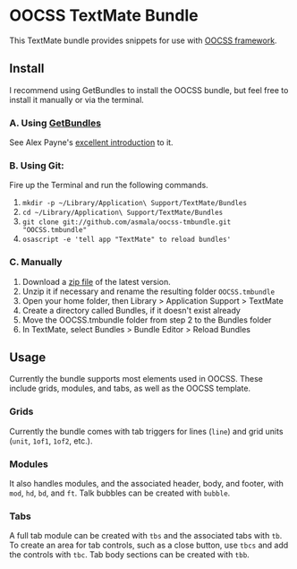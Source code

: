 # OOCSS TextMate Bundle #

This TextMate bundle provides snippets for use with [OOCSS framework](http://wiki.github.com/stubbornella/oocss).

## Install ##

I recommend using GetBundles to install the OOCSS bundle, but feel free to install it manually or via the terminal.

### A. Using [GetBundles](http://svn.textmate.org/trunk/Review/Bundles/GetBundles.tmbundle/) ###

See Alex Payne's [excellent introduction](http://al3x.net/2008/12/03/how-i-use-textmate.html) to it.

### B. Using Git: ###

Fire up the Terminal and run the following commands.

1. `mkdir -p ~/Library/Application\ Support/TextMate/Bundles`
2. `cd ~/Library/Application\ Support/TextMate/Bundles`
3. `git clone git://github.com/asmala/oocss-tmbundle.git "OOCSS.tmbundle"`
4. `osascript -e 'tell app "TextMate" to reload bundles'`

### C. Manually ###

1. Download a [zip file](http://github.com/asmala/oocss-tmbundle/tarball/master) of the latest version.
2. Unzip it if necessary and rename the resulting folder `OOCSS.tmbundle`
3. Open your home folder, then Library > Application Support > TextMate
4. Create a directory called Bundles, if it doesn't exist already
5. Move the OOCSS.tmbundle folder from step 2 to the Bundles folder
6. In TextMate, select Bundles > Bundle Editor > Reload Bundles

## Usage ##

Currently the bundle supports most elements used in OOCSS. These include grids, modules, and tabs, as well as the OOCSS template.

### Grids ###

Currently the bundle comes with tab triggers for lines (`line`) and grid units (`unit`, `1of1`, `1of2`, etc.).

### Modules ###

It also handles modules, and the associated header, body, and footer, with `mod`, `hd`, `bd`, and `ft`. Talk bubbles can be created with `bubble`.

### Tabs ###

A full tab module can be created with `tbs` and the associated tabs with `tb`. To create an area for tab controls, such as a close button, use `tbcs` and add the controls with `tbc`. Tab body sections can be created with `tbb`.